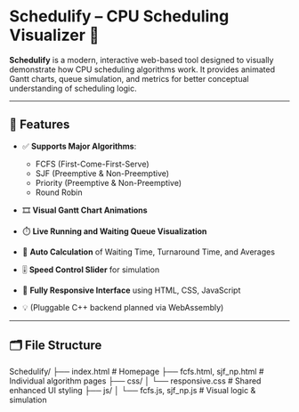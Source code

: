 # Schedulify – CPU Scheduling Visualizer 🔄

**Schedulify** is a modern, interactive web-based tool designed to visually demonstrate how CPU scheduling algorithms work. It provides animated Gantt charts, queue simulation, and metrics for better conceptual understanding of scheduling logic.

---

## 🔧 Features

- ✅ **Supports Major Algorithms**:
  - FCFS (First-Come-First-Serve)
  - SJF (Preemptive & Non-Preemptive)
  - Priority (Preemptive & Non-Preemptive)
  - Round Robin

- 🎞️ **Visual Gantt Chart Animations**
- ⏱️ **Live Running and Waiting Queue Visualization**
- 🧮 **Auto Calculation** of Waiting Time, Turnaround Time, and Averages
- 🎚️ **Speed Control Slider** for simulation
- 📱 **Fully Responsive Interface** using HTML, CSS, JavaScript
- 💡 (Pluggable C++ backend planned via WebAssembly)

---

## 🗂️ File Structure

Schedulify/
├── index.html # Homepage
├── fcfs.html, sjf_np.html # Individual algorithm pages
├── css/
│ └── responsive.css # Shared enhanced UI styling
├── js/
│ └── fcfs.js, sjf_np.js # Visual logic & simulation

